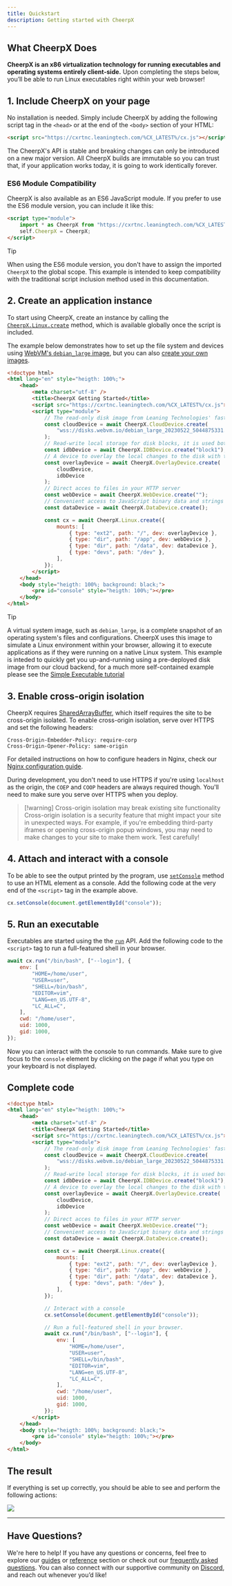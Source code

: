 ```yaml
---
title: Quickstart
description: Getting started with CheerpX
---
```


## What CheerpX Does

**CheerpX is an x86 virtualization technology for running executables and operating systems entirely client-side.** Upon completing the steps below, you’ll be able to run Linux executables right within your web browser!

## 1. Include CheerpX on your page

No installation is needed. Simply include CheerpX by adding the following script tag in the `<head>` or at the end of the `<body>` section of your HTML:

```html
<script src="https://cxrtnc.leaningtech.com/%CX_LATEST%/cx.js"></script>
```

The CheerpX's API is stable and breaking changes can only be introduced on a new major version. All CheerpX builds are immutable so you can trust that, if your application works today, it is going to work identically forever.

### ES6 Module Compatibility

CheerpX is also available as an ES6 JavaScript module. If you prefer to use the ES6 module version, you can include it like this:

```html
<script type="module">
	import * as CheerpX from "https://cxrtnc.leaningtech.com/%CX_LATEST%/cx.esm.js";
	self.CheerpX = CheerpX;
</script>
```

> [!tip]
> When using the ES6 module version, you don't have to assign the imported `CheerpX` to the global scope. This example is intended to keep compatibility with the traditional script inclusion method used in this documentation.

## 2. Create an application instance

To start using CheerpX, create an instance by calling the [`CheerpX.Linux.create`](/docs/reference/CheerpX.Linux/create) method, which is available globally once the script is included.

The example below demonstrates how to set up the file system and devices using [WebVM's `debian_large` image](https://github.com/leaningtech/webvm/blob/main/dockerfiles/debian_large), but you can also [create your own images](/docs/guides/custom-images).

```html
<!doctype html>
<html lang="en" style="heigth: 100%;">
	<head>
		<meta charset="utf-8" />
		<title>CheerpX Getting Started</title>
		<script src="https://cxrtnc.leaningtech.com/%CX_LATEST%/cx.js"></script>
		<script type="module">
			// The read-only disk image from Leaning Technologies' fast cloud backend
			const cloudDevice = await CheerpX.CloudDevice.create(
				"wss://disks.webvm.io/debian_large_20230522_5044875331.ext2"
			);
			// Read-write local storage for disk blocks, it is used both as a cache and as persisteny writable storage
			const idbDevice = await CheerpX.IDBDevice.create("block1");
			// A device to overlay the local changes to the disk with the remote read-only image
			const overlayDevice = await CheerpX.OverlayDevice.create(
				cloudDevice,
				idbDevice
			);
			// Direct acces to files in your HTTP server
			const webDevice = await CheerpX.WebDevice.create("");
			// Convenient access to JavaScript binary data and strings
			const dataDevice = await CheerpX.DataDevice.create();

			const cx = await CheerpX.Linux.create({
				mounts: [
					{ type: "ext2", path: "/", dev: overlayDevice },
					{ type: "dir", path: "/app", dev: webDevice },
					{ type: "dir", path: "/data", dev: dataDevice },
					{ type: "devs", path: "/dev" },
				],
			});
		</script>
	</head>
	<body style="heigth: 100%; background: black;">
		<pre id="console" style="heigth: 100%;"></pre>
	</body>
</html>
```

> [!tip]
> A virtual system image, such as `debian_large`, is a complete snapshot of an operating system's files and configurations. CheerpX uses this image to simulate a Linux environment within your browser, allowing it to execute applications as if they were running on a native Linux system. This example is inteded to quickly get you up-and-running using a pre-deployed disk image from our cloud backend, for a much more self-contained example please see the [Simple Executable tutorial](/docs/tutorials/simple-executable)

## 3. Enable cross-origin isolation

CheerpX requires [SharedArrayBuffer](https://developer.mozilla.org/en-US/docs/Web/JavaScript/Reference/Global_Objects/SharedArrayBuffer), which itself requires the site to be cross-origin isolated. To enable cross-origin isolation, serve over HTTPS and set the following headers:

```
Cross-Origin-Embedder-Policy: require-corp
Cross-Origin-Opener-Policy: same-origin
```

For detailed instructions on how to configure headers in Nginx, check our [Nginx configuration guide].

During development, you don't need to use HTTPS if you're using `localhost` as the origin, the `COEP` and `COOP` headers are always required though. You'll need to make sure you serve over HTTPS when you deploy.

> [!warning] Cross-origin isolation may break existing site functionality
> Cross-origin isolation is a security feature that might impact your site in unexpected ways. For example, if you're embedding third-party iframes or opening cross-origin popup windows, you may need to make changes to your site to make them work. Test carefully!

## 4. Attach and interact with a console

To be able to see the output printed by the program, use [`setConsole`](/docs/reference/CheerpX.Linux/setConsole) method to use an HTML element as a console. Add the following code at the very end of the `<script>` tag in the example above.

```js
cx.setConsole(document.getElementById("console"));
```

## 5. Run an executable

Executables are started using the the [`run`](/docs/reference/CheerpX.Linux/run) API. Add the following code to the `<script>` tag to run a full-featured shell in your browser.

```js
await cx.run("/bin/bash", ["--login"], {
	env: [
		"HOME=/home/user",
		"USER=user",
		"SHELL=/bin/bash",
		"EDITOR=vim",
		"LANG=en_US.UTF-8",
		"LC_ALL=C",
	],
	cwd: "/home/user",
	uid: 1000,
	gid: 1000,
});
```

Now you can interact with the console to run commands. Make sure to give focus to the `console` element by clicking on the page if what you type on your keyboard is not displayed.

## Complete code

```html
<!doctype html>
<html lang="en" style="heigth: 100%;">
	<head>
		<meta charset="utf-8" />
		<title>CheerpX Getting Started</title>
		<script src="https://cxrtnc.leaningtech.com/%CX_LATEST%/cx.js"></script>
		<script type="module">
			// The read-only disk image from Leaning Technologies' fast cloud backend
			const cloudDevice = await CheerpX.CloudDevice.create(
				"wss://disks.webvm.io/debian_large_20230522_5044875331.ext2"
			);
			// Read-write local storage for disk blocks, it is used both as a cache and as persisteny writable storage
			const idbDevice = await CheerpX.IDBDevice.create("block1");
			// A device to overlay the local changes to the disk with the remote read-only image
			const overlayDevice = await CheerpX.OverlayDevice.create(
				cloudDevice,
				idbDevice
			);
			// Direct acces to files in your HTTP server
			const webDevice = await CheerpX.WebDevice.create("");
			// Convenient access to JavaScript binary data and strings
			const dataDevice = await CheerpX.DataDevice.create();

			const cx = await CheerpX.Linux.create({
				mounts: [
					{ type: "ext2", path: "/", dev: overlayDevice },
					{ type: "dir", path: "/app", dev: webDevice },
					{ type: "dir", path: "/data", dev: dataDevice },
					{ type: "devs", path: "/dev" },
				],
			});

			// Interact with a console
			cx.setConsole(document.getElementById("console"));

			// Run a full-featured shell in your browser.
			await cx.run("/bin/bash", ["--login"], {
				env: [
					"HOME=/home/user",
					"USER=user",
					"SHELL=/bin/bash",
					"EDITOR=vim",
					"LANG=en_US.UTF-8",
					"LC_ALL=C",
				],
				cwd: "/home/user",
				uid: 1000,
				gid: 1000,
			});
		</script>
	</head>
	<body style="heigth: 100%; background: black;">
		<pre id="console" style="heigth: 100%;"></pre>
	</body>
</html>
```

## The result

If everything is set up correctly, you should be able to see and perform the following actions:

![](../../../assets/getting_started.png)

---

[Nginx configuration guide]: /docs/guides/nginx

## Have Questions?

We're here to help! If you have any questions or concerns, feel free to explore our [guides](/docs/guides) or [reference](/docs/reference) section or check out our [frequently asked questions](/docs/faq). You can also connect with our supportive community on [Discord](https://discord.com/invite/yzZJzpaxXT), and reach out whenever you’d like!
